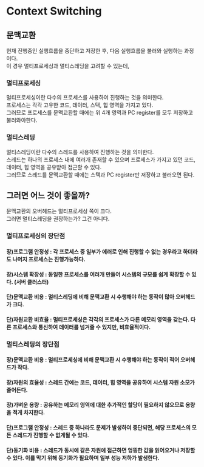 # Context Switching

## 문맥교환

현재 진행중인 실행흐름을 중단하고 저장한 후, 다음 실행흐름을 불러와 실행하는 과정이다. <br/>
이 경우 멀티프로세싱과 멀티스레딩을 고려할 수 있는데,

### 멀티프로세싱
멀티프로세싱이란 다수의 프로세스를 사용하여 진행하는 것을 의미한다.<br/>
프로세스는 각각 고유한 코드, 데이터, 스택, 힙 영역을 가지고 있다.<br/>
그러므로 프로세스를 문맥교환할 때에는 위 4개 영역과 PC register를 모두 저장하고 불러와야한다.

### 멀티스레딩
멀티스레딩이란 다수의 스레드를 사용하여 진행하는 것을 의미한다.<br/>
스레드는 하나의 프로세스 내에 여러개 존재할 수 있으며 프로세스가 가지고 있던 코드, 데이터, 힙 영역을 공유받아 접근할 수 있다.<br/>
그러므로 스레드를 문맥교환할 때에는 스택과 PC register만 저장하고 불러오면 된다.

## 그러면 어느 것이 좋을까?
문맥교환의 오버헤드는 멀티프로세싱 쪽이 크다. <br/>
그러면 멀티스레딩을 권장하는가? 그건 아니다.

### 멀티프로세싱의 장단점
#### 장)프로그램 안정성 : 각 프로세스 중 일부가 에러로 인해 진행할 수 없는 경우라고 하더라도 나머지 프로세스는 진행가능하다.
#### 장)시스템 확장성 : 동일한 프로세스를 여러개 만들어 시스템의 규모를 쉽게 확장할 수 있다. (서버 클러스터)
#### 단)문맥교환 비용 : 멀티스레딩에 비해 문맥교환 시 수행해야 하는 동작이 많아 오버헤드가 크다.
#### 단)자원교환 비효율 : 멀티프로세싱은 각각의 프로세스가 다른 메모리 영역을 갖는다. 다른 프로세스와 통신하여 데이터를 넘겨줄 수 있지만, 비효율적이다.

### 멀티스레딩의 장단점
#### 장)문맥교환 비용 : 멀티프로세싱에 비해 문맥교환 시 수행해야 하는 동작이 적어 오버헤드가 작다.
#### 장)자원의 효율성 : 스레드 간에는 코드, 데이터, 힙 영역을 공유하여 시스템 자원 소모가 줄어든다.
#### 장)가벼운 용량 : 공유하는 메모리 영역에 대한 추가적인 할당이 필요하지 않으므로 용량을 적게 차지한다.
#### 단)프로그램 안정성 : 스레드 중 하나라도 문제가 발생하여 중단되면, 해당 프로세스의 모든 스레드가 진행할 수 없게될 수 있다.
#### 단)동기화 비용 : 스레드가 동시에 같은 자원에 접근하면 엉뚱한 값을 읽어오거나 저장할 수 있다. 이를 막기 위해 동기화가 필요하며 일부 성능 저하가 발생한다.

